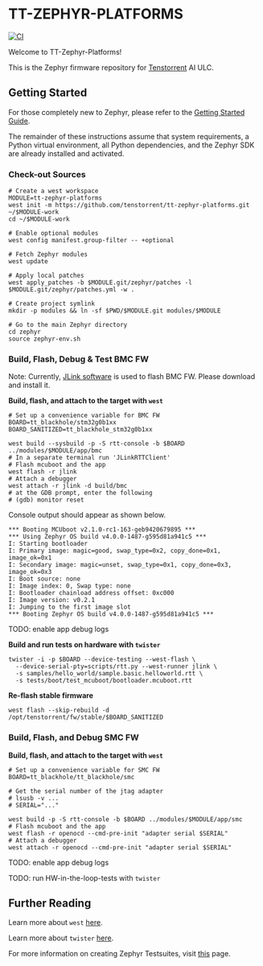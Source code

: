 # TT-ZEPHYR-PLATFORMS 

[![CI](https://github.com/tenstorrent/tt-zephyr-platforms/actions/workflows/build.yml/badge.svg)](https://github.com/tenstorrent/tt-zephyr-platforms/actions/workflows/build.yml)

Welcome to TT-Zephyr-Platforms!

This is the Zephyr firmware repository for [Tenstorrent](https://tenstorrent.com) AI ULC.

## Getting Started

For those completely new to Zephyr, please refer to the
[Getting Started Guide](https://docs.zephyrproject.org/latest/develop/getting_started/index.html).

The remainder of these instructions assume that system requirements, a Python virtual environment,
all Python dependencies, and the Zephyr SDK are already installed and activated.

### Check-out Sources

```shell
# Create a west workspace
MODULE=tt-zephyr-platforms
west init -m https://github.com/tenstorrent/tt-zephyr-platforms.git ~/$MODULE-work
cd ~/$MODULE-work

# Enable optional modules
west config manifest.group-filter -- +optional

# Fetch Zephyr modules
west update

# Apply local patches
west apply_patches -b $MODULE.git/zephyr/patches -l $MODULE.git/zephyr/patches.yml -w .

# Create project symlink
mkdir -p modules && ln -sf $PWD/$MODULE.git modules/$MODULE

# Go to the main Zephyr directory
cd zephyr
source zephyr-env.sh
```

### Build, Flash, Debug & Test BMC FW

Note: Currently, [JLink software](https://www.segger.com/downloads/jlink/) is used to flash BMC FW.
Please download and install it.

**Build, flash, and attach to the target with `west`**
```shell
# Set up a convenience variable for BMC FW
BOARD=tt_blackhole/stm32g0b1xx
BOARD_SANITIZED=tt_blackhole_stm32g0b1xx

west build --sysbuild -p -S rtt-console -b $BOARD ../modules/$MODULE/app/bmc
# In a separate terminal run 'JLinkRTTClient'
# Flash mcuboot and the app
west flash -r jlink
# Attach a debugger
west attach -r jlink -d build/bmc
# at the GDB prompt, enter the following
# (gdb) monitor reset
```

Console output should appear as shown below.
```shell
*** Booting MCUboot v2.1.0-rc1-163-geb9420679895 ***
*** Using Zephyr OS build v4.0.0-1487-g595d81a941c5 ***
I: Starting bootloader
I: Primary image: magic=good, swap_type=0x2, copy_done=0x1, image_ok=0x1
I: Secondary image: magic=unset, swap_type=0x1, copy_done=0x3, image_ok=0x3
I: Boot source: none
I: Image index: 0, Swap type: none
I: Bootloader chainload address offset: 0xc000
I: Image version: v0.2.1
I: Jumping to the first image slot
*** Booting Zephyr OS build v4.0.0-1487-g595d81a941c5 ***
```

TODO: enable app debug logs

**Build and run tests on hardware with `twister`**
```shell
twister -i -p $BOARD --device-testing --west-flash \
  --device-serial-pty=scripts/rtt.py --west-runner jlink \
  -s samples/hello_world/sample.basic.helloworld.rtt \
  -s tests/boot/test_mcuboot/bootloader.mcuboot.rtt
```

**Re-flash stable firmware**
```shell
west flash --skip-rebuild -d /opt/tenstorrent/fw/stable/$BOARD_SANITIZED
```

### Build, Flash, and Debug SMC FW

**Build, flash, and attach to the target with `west`**
```shell
# Set up a convenience variable for SMC FW
BOARD=tt_blackhole/tt_blackhole/smc

# Get the serial number of the jtag adapter
# lsusb -v ...
# SERIAL="..."

west build -p -S rtt-console -b $BOARD ../modules/$MODULE/app/smc
# Flash mcuboot and the app
west flash -r openocd --cmd-pre-init "adapter serial $SERIAL"
# Attach a debugger
west attach -r openocd --cmd-pre-init "adapter serial $SERIAL"
```

TODO: enable app debug logs

TODO: run HW-in-the-loop-tests with `twister`

## Further Reading

Learn more about `west`
[here](https://docs.zephyrproject.org/latest/develop/west/index.html).

Learn more about `twister`
[here](https://docs.zephyrproject.org/latest/develop/test/twister.html).

For more information on creating Zephyr Testsuites, visit
[this](https://docs.zephyrproject.org/latest/develop/test/ztest.html) page.
